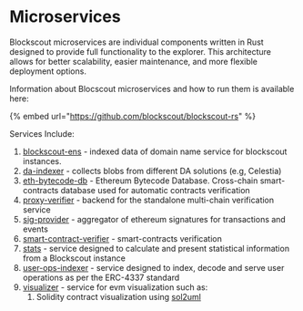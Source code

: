 # Microservices

Blockscout microservices are individual components written in Rust designed to provide full functionality to the explorer. This architecture allows for better scalability, easier maintenance, and more flexible deployment options.

Information about Blocscout microservices and how to run them is available here:

{% embed url="https://github.com/blockscout/blockscout-rs" %}

Services Include:

1. [blockscout-ens](https://github.com/blockscout/blockscout-rs/blob/main/blockscout-ens) - indexed data of domain name service for blockscout instances.
2. [da-indexer](https://github.com/blockscout/blockscout-rs/blob/main/da-indexer) - collects blobs from different DA solutions (e.g, Celestia)
3. [eth-bytecode-db](https://github.com/blockscout/blockscout-rs/blob/main/eth-bytecode-db) - Ethereum Bytecode Database. Cross-chain smart-contracts database used for automatic contracts verification
4. [proxy-verifier](https://github.com/blockscout/blockscout-rs/blob/main/proxy-verifier) - backend for the standalone multi-chain verification service
5. [sig-provider](https://github.com/blockscout/blockscout-rs/blob/main/sig-provider) - aggregator of ethereum signatures for transactions and events
6. [smart-contract-verifier](https://github.com/blockscout/blockscout-rs/blob/main/smart-contract-verifier) - smart-contracts verification
7. [stats](https://github.com/blockscout/blockscout-rs/blob/main/stats) - service designed to calculate and present statistical information from a Blockscout instance
8. [user-ops-indexer](https://github.com/blockscout/blockscout-rs/blob/main/user-ops-indexer) - service designed to index, decode and serve user operations as per the ERC-4337 standard
9. [visualizer](https://github.com/blockscout/blockscout-rs/blob/main/visualizer) - service for evm visualization such as:
   1. Solidity contract visualization using [sol2uml](https://www.npmjs.com/package/sol2uml)
